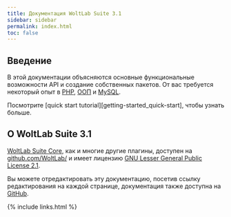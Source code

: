 ```yaml
---
title: Документация WoltLab Suite 3.1
sidebar: sidebar
permalink: index.html
toc: false
---
```


## Введение

В этой документации объясняются основные функциональные возможности API и создание собственных пакетов. От вас требуется некоторый опыт в [PHP](https://en.wikipedia.org/wiki/PHP), [ООП](https://en.wikipedia.org/wiki/Object-oriented_programming) и [MySQL](https://en.wikipedia.org/wiki/MySQL).

Посмотрите [quick start tutorial][getting-started_quick-start], чтобы узнать больше.

## О WoltLab Suite 3.1

[WoltLab Suite Core](https://github.com/WoltLab/WCF), как и многие другие плагины, доступен на  [github.com/WoltLab/](https://github.com/WoltLab) и имеет лицензию [GNU Lesser General Public License 2.1](https://github.com/WoltLab/WCF/blob/master/LICENSE).

Вы можете отредактировать эту документацию, посетив ссылку редактирования на каждой странице, документация также доступна на [GitHub](https://github.com/WoltLab/woltlab.github.io).

{% include links.html %}
